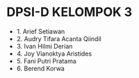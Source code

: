<h1>DPSI-D KELOMPOK 3</h1>
<ul>
<li> 1. Arief Setiawan</li>
<li> 2. Audry Tifara Acanta Qiindil</li>
<li> 3. Ivan Hilmi Derian</li>
<li> 4. Joy Vianoktya Aristides</li>
<li> 5. Fani Putri Pratama</li>
<li> 6. Berend Korwa</li>
<ul>



